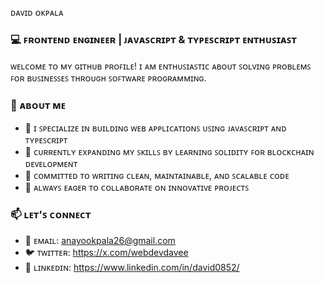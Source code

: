 ## <p align="center">
  ᴅᴀᴠɪᴅ ᴏᴋᴘᴀʟᴀ
</p>


### 💻 ꜰʀᴏɴᴛᴇɴᴅ ᴇɴɢɪɴᴇᴇʀ | ᴊᴀᴠᴀꜱᴄʀɪᴘᴛ & ᴛʏᴘᴇꜱᴄʀɪᴘᴛ ᴇɴᴛʜᴜꜱɪᴀꜱᴛ

ᴡᴇʟᴄᴏᴍᴇ ᴛᴏ ᴍʏ ɢɪᴛʜᴜʙ ᴘʀᴏꜰɪʟᴇ! ɪ ᴀᴍ ᴇɴᴛʜᴜꜱɪᴀꜱᴛɪᴄ ᴀʙᴏᴜᴛ ꜱᴏʟᴠɪɴɢ ᴘʀᴏʙʟᴇᴍꜱ ꜰᴏʀ ʙᴜꜱɪɴᴇꜱꜱᴇꜱ ᴛʜʀᴏᴜɢʜ ꜱᴏꜰᴛᴡᴀʀᴇ ᴘʀᴏɢʀᴀᴍᴍɪɴɢ.

### 🚀 ᴀʙᴏᴜᴛ ᴍᴇ

- 🔭 ɪ ꜱᴘᴇᴄɪᴀʟɪᴢᴇ ɪɴ ʙᴜɪʟᴅɪɴɢ ᴡᴇʙ ᴀᴘᴘʟɪᴄᴀᴛɪᴏɴꜱ ᴜꜱɪɴɢ ᴊᴀᴠᴀꜱᴄʀɪᴘᴛ ᴀɴᴅ ᴛʏᴘᴇꜱᴄʀɪᴘᴛ
- 🌱 ᴄᴜʀʀᴇɴᴛʟʏ ᴇxᴘᴀɴᴅɪɴɢ ᴍʏ ꜱᴋɪʟʟꜱ ʙʏ ʟᴇᴀʀɴɪɴɢ ꜱᴏʟɪᴅɪᴛʏ ꜰᴏʀ ʙʟᴏᴄᴋᴄʜᴀɪɴ ᴅᴇᴠᴇʟᴏᴘᴍᴇɴᴛ
- 🎯 ᴄᴏᴍᴍɪᴛᴛᴇᴅ ᴛᴏ ᴡʀɪᴛɪɴɢ ᴄʟᴇᴀɴ, ᴍᴀɪɴᴛᴀɪɴᴀʙʟᴇ, ᴀɴᴅ ꜱᴄᴀʟᴀʙʟᴇ ᴄᴏᴅᴇ
- 🤝 ᴀʟᴡᴀʏꜱ ᴇᴀɢᴇʀ ᴛᴏ ᴄᴏʟʟᴀʙᴏʀᴀᴛᴇ ᴏɴ ɪɴɴᴏᴠᴀᴛɪᴠᴇ ᴘʀᴏᴊᴇᴄᴛꜱ

### 📫 ʟᴇᴛ'ꜱ ᴄᴏɴɴᴇᴄᴛ

- 📧 ᴇᴍᴀɪʟ: anayookpala26@gmail.com
- 🐦 ᴛᴡɪᴛᴛᴇʀ: https://x.com/webdevdavee
- 💼 ʟɪɴᴋᴇᴅɪɴ: https://www.linkedin.com/in/david0852/
